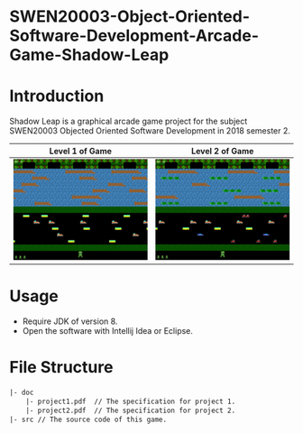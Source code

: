 # SWEN20003-Object-Oriented-Software-Development-Arcade-Game-Shadow-Leap
# Introduction
Shadow Leap is a graphical arcade game  project for the subject SWEN20003 Objected Oriented Software Development in 2018 semester 2.

Level 1 of Game            |  Level 2 of Game
:-------------------------:|:-------------------------:
![](doc/game_shot1.png) | ![](doc/game_shot2.png)

# Usage
  - Require JDK of version 8.
  - Open the software with Intellij Idea or Eclipse. 

# File Structure
```
|- doc
    |- project1.pdf  // The specification for project 1.
    |- project2.pdf  // The specification for project 2.
|- src // The source code of this game.
```
